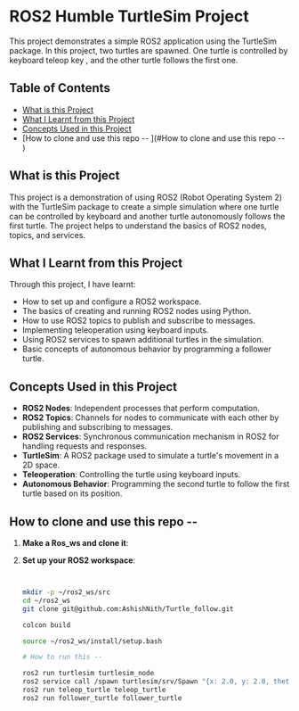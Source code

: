 # ROS2 Humble TurtleSim Project

This project demonstrates a simple ROS2 application using the TurtleSim package. In this project, two turtles are spawned. One turtle is controlled by keyboard teleop key , and the other turtle follows the first one.

## Table of Contents
- [What is this Project](#what-is-this-project)
- [What I Learnt from this Project](#what-i-learnt-from-this-project)
- [Concepts Used in this Project](#concepts-used-in-this-project)
- [How to clone and use this repo -- ](#How to clone and use this repo -- )



## What is this Project

This project is a demonstration of using ROS2 (Robot Operating System 2) with the TurtleSim package to create a simple simulation where one turtle can be controlled by keyboard and another turtle autonomously follows the first turtle. The project helps to understand the basics of ROS2 nodes, topics, and services.

## What I Learnt from this Project

Through this project, I have learnt:
- How to set up and configure a ROS2 workspace.
- The basics of creating and running ROS2 nodes using Python.
- How to use ROS2 topics to publish and subscribe to messages.
- Implementing teleoperation using keyboard inputs.
- Using ROS2 services to spawn additional turtles in the simulation.
- Basic concepts of autonomous behavior by programming a follower turtle.

## Concepts Used in this Project

- **ROS2 Nodes**: Independent processes that perform computation.
- **ROS2 Topics**: Channels for nodes to communicate with each other by publishing and subscribing to messages.
- **ROS2 Services**: Synchronous communication mechanism in ROS2 for handling requests and responses.
- **TurtleSim**: A ROS2 package used to simulate a turtle's movement in a 2D space.
- **Teleoperation**: Controlling the turtle using keyboard inputs.
- **Autonomous Behavior**: Programming the second turtle to follow the first turtle based on its position.

## How to clone and use this repo -- 

1. **Make a Ros_ws and clone it**: 

2. **Set up your ROS2 workspace**:
   ```sh


   mkdir -p ~/ros2_ws/src
   cd ~/ros2_ws
   git clone git@github.com:AshishNith/Turtle_follow.git
   
   colcon build 

   source ~/ros2_ws/install/setup.bash

   # How to run this -- 

   ros2 run turtlesim turtlesim_node
   ros2 service call /spawn turtlesim/srv/Spawn "{x: 2.0, y: 2.0, theta: 0.0, name: 'turtle2'}"
   ros2 run teleop_turtle teleop_turtle
   ros2 run follower_turtle follower_turtle


